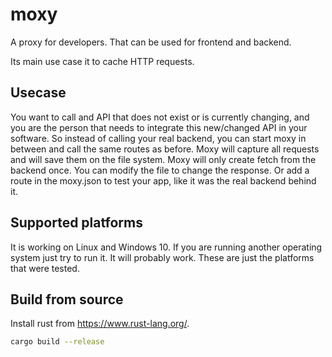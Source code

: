 # moxy
A proxy for developers. That can be used for frontend and backend.

Its main use case it to cache HTTP requests.

## Usecase
You want to call and API that does not exist or is currently changing, and you 
are the person that needs to integrate this new/changed API in your software.
So instead of calling your real backend, you can start moxy in between and call 
the same routes as before. Moxy will capture all requests and will save them on
the file system. 
Moxy will only create fetch from the backend once. You can modify the file to 
change the response. Or add a route in the moxy.json to test your app, like it
was the real backend behind it.

## Supported platforms
It is working on Linux and Windows 10. If you are running another operating 
system just try to run it. It will probably work. These are just the platforms
that were tested.

## Build from source
Install rust from https://www.rust-lang.org/.
``` bash
cargo build --release
```
